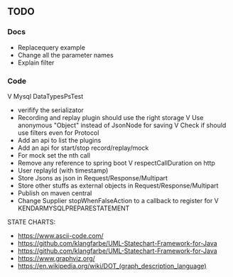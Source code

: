 ## TODO

### Docs

* Replacequery example
* Change all the parameter names
* Explain filter

### Code

V Mysql DataTypesPsTest
* verifify the serializator
* Recording and replay plugin should use the right storage
  V Use anonymous "Object" instead of JsonNode for saving
  V Check if should use filters even for Protocol
* Add an api to list the plugins
* Add an api for start/stop record/replay/mock
* For mock set the nth call
* Remove any reference to spring boot
  V respectCallDuration on http
* User replayId (with timestamp)
* Store Jsons as json in Request/Response/Multipart
* Store other stuffs as external objects in Request/Response/Multipart
* Publish on maven central
* Change Supplier<Boolean> stopWhenFalseAction to a callback to register for
  V KENDARMYSQLPREPARESTATEMENT

STATE CHARTS:

* https://www.ascii-code.com/
* https://github.com/klangfarbe/UML-Statechart-Framework-for-Java
* https://github.com/klangfarbe/UML-Statechart-Framework-for-Java
* https://www.graphviz.org/
* https://en.wikipedia.org/wiki/DOT_(graph_description_language)